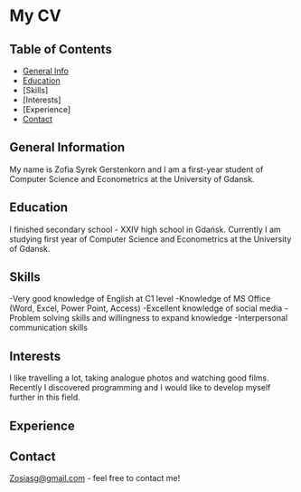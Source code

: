 # My CV

## Table of Contents
* [General Info](#general-information)
* [Education](#Education)
* [Skills]
* [Interests]
* [Experience]
* [Contact](#contact)


## General Information
My name is Zofia Syrek Gerstenkorn and I am a first-year student of Computer Science and Econometrics at the University of Gdansk.

## Education
I finished secondary school - XXIV high school in Gdańsk. 
Currently I am studying first year of Computer Science and Econometrics at the University of Gdansk.

## Skills
-Very good knowledge of English at C1 level
-Knowledge of MS Office (Word, Excel, Power Point, Access)
-Excellent knowledge of social media
-Problem solving skills and willingness to expand knowledge
-Interpersonal communication skills

## Interests
I like travelling a lot, taking analogue photos and watching good films. 
Recently I discovered programming and I would like to develop myself further in this field.

## Experience


## Contact
Zosiasg@gmail.com - feel free to contact me!

